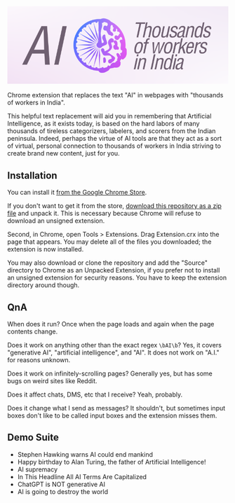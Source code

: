 ![](logo.png)

Chrome extension that replaces the text "AI" in webpages with "thousands of workers in India".

This helpful text replacement will aid you in remembering that Artificial Intelligence, as it exists today, is based on the hard labors of many thousands of tireless categorizers, labelers, and scorers from the Indian peninsula. Indeed, perhaps the virtue of AI tools are that they act as a sort of virtual, personal connection to thousands of workers in India striving to create brand new content, just for you.

## Installation

You can install it [from the Google Chrome Store](https://chromewebstore.google.com/detail/ai-as-thousands-of-worker/ddjeajjchjpimglldgcefhklbdefbnlk).

If you don't want to get it from the store, [download this repository as a zip file](https://github.com/sabslikesobs/ai-to-workers-in-india/archive/refs/heads/master.zip) and unpack it. This is necessary because Chrome will refuse to download an unsigned extension.

Second, in Chrome, open Tools > Extensions. Drag Extension.crx into the page that appears. You may delete all of the files you downloaded; the extension is now installed.

You may also download or clone the repository and add the "Source" directory to Chrome as an Unpacked Extension, if you prefer not to install an unsigned extension for security reasons. You have to keep the extension directory around though.

## QnA

When does it run? Once when the page loads and again when the page contents change.

Does it work on anything other than the exact regex `\bAI\b`? Yes, it covers "generative AI", "artificial intelligence", and "AI". It does not work on "A.I." for reasons unknown.

Does it work on infinitely-scrolling pages? Generally yes, but has some bugs on weird sites like Reddit.

Does it affect chats, DMS, etc that I receive? Yeah, probably.

Does it change what I send as messages? It shouldn't, but sometimes input boxes don't like to be called input boxes and the extension misses them.

## Demo Suite

- Stephen Hawking warns AI could end mankind
- Happy birthday to Alan Turing, the father of Artificial Intelligence!
- AI supremacy
- In This Headline All AI Terms Are Capitalized
- ChatGPT is NOT generative AI
- AI is going to destroy the world

